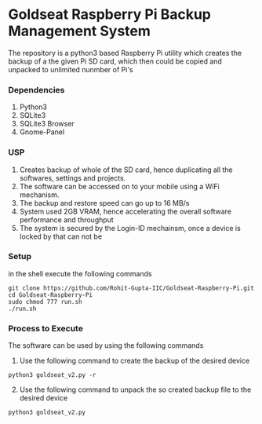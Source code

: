 # Goldseat Raspberry Pi Backup Management System

The repository is a python3 based Raspberry Pi utility which creates the backup of a the given Pi SD card, which then could be copied and unpacked to unlimited nunmber of Pi's

### Dependencies
1. Python3
2. SQLite3
3. SQLite3 Browser
4. Gnome-Panel

### USP
1. Creates backup of whole of the SD card, hence duplicating all the softwares, settings and projects.
2. The software can be accessed on to your mobile using a WiFi mechanism.
3. The backup and restore speed can go up to 16 MB/s
4. System used 2GB VRAM, hence accelerating the overall software performance and throughput
5. The system is secured by the Login-ID mechainsm, once a device is locked by that can not be 

### Setup
in the shell execute the following commands
``` shell
git clone https://github.com/Rohit-Gupta-IIC/Goldseat-Raspberry-Pi.git
cd Goldseat-Raspberry-Pi
sudo chmod 777 run.sh
./run.sh
```

### Process to Execute
The software can be used by using the following commands

1. Use the following command to create the backup of the desired device
``` shell
python3 goldseat_v2.py -r
```
2. Use the following command to unpack the so created backup file to the desired device
``` shell
python3 goldseat_v2.py 
```
